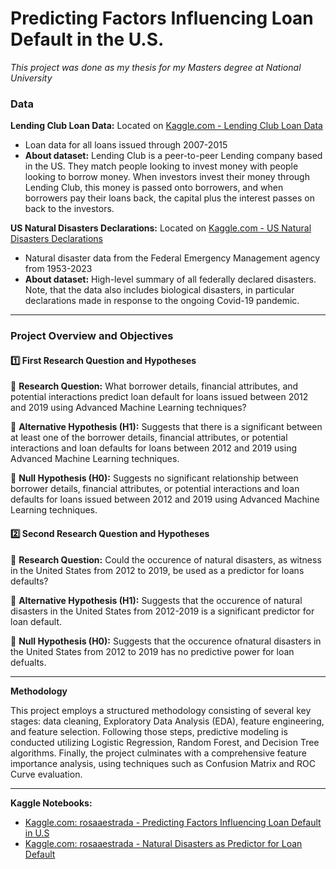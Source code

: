 # Predicting Factors Influencing Loan Default in the U.S.

*This project was done as my thesis for my Masters degree at National University*

### Data
**Lending Club Loan Data:** Located on [Kaggle.com - Lending Club Loan Data](https://www.kaggle.com/datasets/adarshsng/lending-club-loan-data-csv)
- Loan data for all loans issued through 2007-2015
- **About dataset:** Lending Club is a peer-to-peer Lending company based in the US. They match people looking to invest money with people looking to borrow money. When investors invest their money through Lending Club, this money is passed onto borrowers, and when borrowers pay their loans back, the capital plus the interest passes on back to the investors.

**US Natural Disasters Declarations:** Located on [Kaggle.com - US Natural Disasters Declarations](https://www.kaggle.com/datasets/headsortails/us-natural-disaster-declarations)
- Natural disaster data from the Federal Emergency Management agency from 1953-2023
- **About dataset:** High-level summary of all federally declared disasters. Note, that the data also includes biological disasters, in particular declarations made in response to the ongoing Covid-19 pandemic.

------------------------------------------------------------------------------------------------------------------------

### Project Overview and Objectives

#### 1️⃣ First Research Question and Hypotheses
🔸 **Research Question:** What borrower details, financial attributes, and potential interactions predict loan default for loans issued between 2012 and 2019 using Advanced Machine Learning techniques?

🔸 **Alternative Hypothesis (H1):** Suggests that there is a significant between at least one of the borrower details, financial attributes, or potential interactions and loan defaults for loans between 2012 and 2019 using Advanced Machine Learning techniques.

🔸 **Null Hypothesis (H0):** Suggests no significant relationship between borrower details, financial attributes, or potential interactions and loan defaults for loans issued between 2012 and 2019 using Advanced Machine Learning techniques.

#### 2️⃣ Second Research Question and Hypotheses
🔸 **Research Question:** Could the occurence of natural disasters, as witness in the United States from 2012 to 2019, be used as a predictor for loans defaults?

🔸 **Alternative Hypothesis (H1):** Suggests that the occurence of natural disasters in the United States from 2012-2019 is a significant predictor for loan default.

🔸 **Null Hypothesis (H0):** Suggests that the occurence ofnatural disasters in the United States from 2012 to 2019 has no predictive power for loan defualts.

------------------------------------------------------------------------------------------------------------------------
**Methodology**

This project employs a structured methodology consisting of several key stages: data cleaning, Exploratory Data Analysis (EDA), feature engineering, and feature selection. Following those steps, predictive modeling is conducted utilizing Logistic Regression, Random Forest, and Decision Tree algorithms. Finally, the project culminates with a comprehensive feature importance analysis, using techniques such as Confusion Matrix and ROC Curve evaluation.

------------------------------------------------------------------------------------------------------------------------
**Kaggle Notebooks:**
- [Kaggle.com: rosaaestrada - Predicting Factors Influencing Loan Default in U.S](https://www.kaggle.com/code/rosaaestrada/predicting-factors-influencing-loan-default-in-u-s)
- [Kaggle.com: rosaaestrada - Natural Disasters as Predictor for Loan Default](https://www.kaggle.com/code/rosaaestrada/natural-disasters-as-predictor-for-loan-default)
